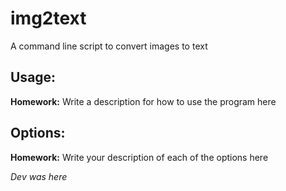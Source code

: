 # img2text
A command line script to convert images to text 

## Usage:
**Homework:** Write a description for how to use the program here

## Options:
**Homework:** Write your description of each of the options here

*Dev was here*

